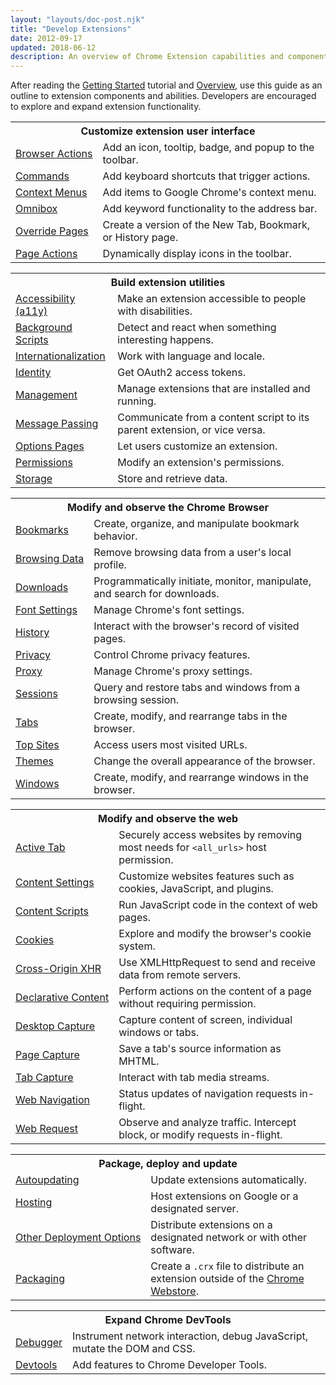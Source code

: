 ```yaml
---
layout: "layouts/doc-post.njk"
title: "Develop Extensions"
date: 2012-09-17
updated: 2018-06-12
description: An overview of Chrome Extension capabilities and components.
---
```


After reading the [Getting Started][1] tutorial and [Overview][2], use this guide as an outline to
extension components and abilities. Developers are encouraged to explore and expand extension
functionality.

<table class="simple"><tbody><tr><th colspan="2"><strong>Customize extension user interface</strong></th></tr><tr><td><a href="browserAction">Browser&nbsp;Actions</a></td><td>Add an icon, tooltip, badge, and popup to the toolbar.</td></tr><tr><td><a href="commands">Commands</a></td><td>Add keyboard shortcuts that trigger actions.</td></tr><tr><td><a href="contextMenus">Context&nbsp;Menus</a></td><td>Add items to Google Chrome's context menu.</td></tr><tr><td><a href="omnibox">Omnibox</a></td><td>Add keyword functionality to the address bar.</td></tr><tr><td><a href="override">Override&nbsp;Pages</a></td><td>Create a version of the New Tab, Bookmark, or History page.</td></tr><tr><td><a href="pageAction">Page&nbsp;Actions</a></td><td>Dynamically display icons in the toolbar.</td></tr></tbody></table>

<table class="simple"><tbody><tr><th colspan="2"><strong>Build extension utilities</strong></th></tr><tr><td><a href="a11y">Accessibility (a11y)</a></td><td>Make an extension accessible to people with disabilities.</td></tr><tr><td><a href="background_pages">Background Scripts</a></td><td>Detect and react when something interesting happens.</td></tr><tr><td><a href="i18n">Internationalization</a></td><td>Work with language and locale.</td></tr><tr><td><a href="identity">Identity</a></td><td>Get OAuth2 access tokens.</td></tr><tr><td><a href="management">Management</a></td><td>Manage extensions that are installed and running.</td></tr><tr><td><a href="messaging">Message&nbsp;Passing</a></td><td>Communicate from a content script to its parent extension, or vice versa.</td></tr><tr><td><a href="options">Options&nbsp;Pages</a></td><td>Let users customize an extension.</td></tr><tr><td><a href="permissions">Permissions</a></td><td>Modify an extension's permissions.</td></tr><tr><td><a href="storage">Storage</a></td><td>Store and retrieve data.</td></tr></tbody></table>

<table class="simple"><tbody><tr><th colspan="2"><strong>Modify and observe the Chrome Browser</strong></th></tr><tr><td><a href="bookmarks">Bookmarks</a></td><td>Create, organize, and manipulate bookmark behavior.</td></tr><tr><td><a href="browsingData">Browsing&nbsp;Data</a></td><td>Remove browsing data from a user's local profile.</td></tr><tr><td><a href="downloads">Downloads</a></td><td>Programmatically initiate, monitor, manipulate, and search for downloads.</td></tr><tr><td><a href="fontSettings">Font&nbsp;Settings</a></td><td>Manage Chrome's font settings.</td></tr><tr><td><a href="history">History</a></td><td>Interact with the browser's record of visited pages.</td></tr><tr><td><a href="privacy">Privacy</a></td><td>Control Chrome privacy features.</td></tr><tr><td><a href="proxy">Proxy</a></td><td>Manage Chrome's proxy settings.</td></tr><tr><td><a href="sessions">Sessions</a></td><td>Query and restore tabs and windows from a browsing session.</td></tr><tr><td><a href="tabs">Tabs</a></td><td>Create, modify, and rearrange tabs in the browser.</td></tr><tr><td><a href="topSites">Top&nbsp;Sites</a></td><td>Access users most visited URLs.</td></tr><tr><td><a href="themes">Themes</a></td><td>Change the overall appearance of the browser.</td></tr><tr><td><a href="windows">Windows</a></td><td>Create, modify, and rearrange windows in the browser.</td></tr></tbody></table>

<table class="simple"><tbody><tr><th colspan="2"><strong>Modify and observe the web</strong></th></tr><tr><td><a href="activeTab">Active&nbsp;Tab</a></td><td>Securely access websites by removing most needs for <code>&lt;all_urls&gt;</code> host permission.</td></tr><tr><td><a href="contentSettings">Content&nbsp;Settings</a></td><td>Customize websites features such as cookies, JavaScript, and plugins.</td></tr><tr><td><a href="content_scripts">Content&nbsp;Scripts</a></td><td>Run JavaScript code in the context of web pages.</td></tr><tr><td><a href="cookies">Cookies</a></td><td>Explore and modify the browser's cookie system.</td></tr><tr><td><a href="xhr">Cross-Origin&nbsp;XHR</a></td><td>Use XMLHttpRequest to send and receive data from remote servers.</td></tr><tr><td><a href="declarativeContent">Declarative&nbsp;Content</a></td><td>Perform actions on the content of a page without requiring permission.</td></tr><tr><td><a href="desktopCapture">Desktop&nbsp;Capture</a></td><td>Capture content of screen, individual windows or tabs.</td></tr><tr><td><a href="pageCapture">Page&nbsp;Capture</a></td><td>Save a tab's source information as MHTML.</td></tr><tr><td><a href="tabCapture">Tab&nbsp;Capture</a></td><td>Interact with tab media streams.</td></tr><tr><td><a href="webNavigation">Web&nbsp;Navigation</a></td><td>Status updates of navigation requests in-flight.</td></tr><tr><td><a href="webRequest">Web&nbsp;Request</a></td><td>Observe and analyze traffic. Intercept block, or modify requests in-flight.</td></tr></tbody></table>

<table class="simple"><tbody><tr><th colspan="2"><strong>Package, deploy and update</strong></th></tr><tr><td><a href="autoupdate">Autoupdating</a></td><td>Update extensions automatically.</td></tr><tr><td><a href="hosting">Hosting</a></td><td>Host extensions on Google or a designated server.</td></tr><tr><td><a href="external_extensions">Other&nbsp;Deployment&nbsp;Options</a></td><td>Distribute extensions on a designated network or with other software.</td></tr><tr><td><a href="packaging">Packaging</a></td><td>Create a <code>.crx</code> file to distribute an extension outside of the <a href="https://chrome.google.com/webstore/category/extensions">Chrome Webstore</a>.</td></tr></tbody></table>

<table class="simple"><tbody><tr><th colspan="2"><strong>Expand Chrome DevTools</strong></th></tr><tr><td><a href="debugger">Debugger</a></td><td>Instrument network interaction, debug JavaScript, mutate the DOM and CSS.</td></tr><tr><td><a href="devtools">Devtools</a></td><td>Add features to Chrome Developer Tools.</td></tr><tr></tr></tbody></table>

[1]: /docs/extensions/getstarted
[2]: /docs/extensions/overview
[3]: /docs/extensions/browserAction
[4]: /docs/extensions/commands
[5]: /docs/extensions/contextMenus
[6]: /docs/extensions/omnibox
[7]: /docs/extensions/override
[8]: /docs/extensions/pageAction
[9]: /docs/extensions/a11y
[10]: /docs/extensions/background_pages
[11]: /docs/extensions/i18n
[12]: /docs/extensions/identity
[13]: /docs/extensions/management
[14]: /docs/extensions/messaging
[15]: /docs/extensions/options
[16]: /docs/extensions/permissions
[17]: /docs/extensions/storage
[18]: /docs/extensions/bookmarks
[19]: /docs/extensions/browsingData
[20]: /docs/extensions/downloads
[21]: /docs/extensions/fontSettings
[22]: /docs/extensions/history
[23]: /docs/extensions/privacy
[24]: /docs/extensions/proxy
[25]: /docs/extensions/sessions
[26]: /docs/extensions/tabs
[27]: /docs/extensions/topSites
[28]: /docs/extensions/themes
[29]: /docs/extensions/windows
[30]: /docs/extensions/activeTab
[31]: /docs/extensions/contentSettings
[32]: /docs/extensions/content_scripts
[33]: /docs/extensions/cookies
[34]: /docs/extensions/xhr
[35]: /docs/extensions/declarativeContent
[36]: /docs/extensions/desktopCapture
[37]: /docs/extensions/pageCapture
[38]: /docs/extensions/tabCapture
[39]: /docs/extensions/webNavigation
[40]: /docs/extensions/webRequest
[41]: /docs/extensions/autoupdate
[42]: /docs/extensions/hosting
[43]: /docs/extensions/external_extensions
[44]: /docs/extensions/packaging
[45]: https://chrome.google.com/webstore/category/extensions
[46]: /docs/extensions/debugger
[47]: /docs/extensions/devtools
